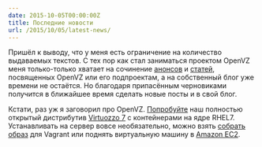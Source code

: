 ```yaml
---
date: 2015-10-05T00:00:00Z
title: Последние новости
url: /2015/10/05/latest-news/
---
```


Пришёл к выводу, что у меня есть ограничение на количество выдаваемых текстов.
С тех пор как стал заниматься проектом OpenVZ меня только-только хватает
на сочинение [анонсов](http://www.opennet.ru/~sergeyb) и [статей](http://habrahabr.ru/search/?q=%5B%D0%BA%D0%BE%D0%BD%D1%82%D0%B5%D0%B9%D0%BD%D0%B5%D1%80%D0%B2%D0%BA%D0%B0%D0%B6%D0%B4%D1%8B%D0%B9%D0%B4%D0%BE%D0%BC%5D&target_type=posts), посвященных OpenVZ или его подпроектам, а на собственный блог уже времени не остаётся. Но благодаря припасённым черновиками получится в ближайшее время
сделать новые посты и в свой блог.

Кстати, раз уж я заговорил про OpenVZ.
[Попробуйте](https://download.openvz.org/virtuozzo/factory/x86_64/iso/) наш
полностью открытый дистрибутив [Virtuozzo 7](https://openvz.org/Virtuozzo) с
контейнерами на ядре RHEL7.
Устанавливать на сервер вовсе необязательно, можно взять [собрать
образ](https://github.com/ligurio/openvz-packer-templates) для Vagrant или поднять
виртуальную машину в [Amazon EC2](https://lists.openvz.org/pipermail/users/2015-October/006548.html).
